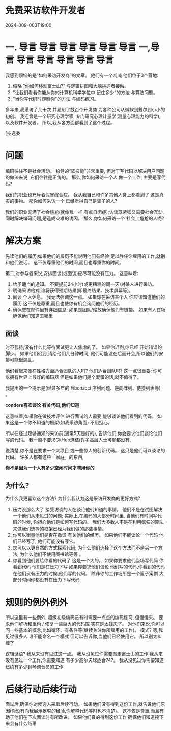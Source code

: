 # 免费采访软件开发者

<!--category-- Interviewing -->
<datetime class="hidden">2024-009-003T19:00</datetime>

# 一. 导言 导言 导言 导言 导言 导言 一,导言 导言 导言 导言 导言 导言

我感到烦恼的是“如何采访开发商”的文章。 他们有一个吨吨 他们位于3个营地:

1. 缩略 ["你如何移动富士山?"](https://amzn.to/3ZbvgBp) 与逻辑拼图和大脑挑逗者接触。
2. "让我们看看你能从你的计算机科学学位中 记住多少"的方法 与算法问题。
3. "当你写代码时观察你"的方法 与编码练习。

多年来,我采访了几十次 并雇用了数百个开发商 为各种公司从微软到戴尔到小小的初创。 我还曾是一个研究心理学家, 专门研究心理计量学(测量心理能力的科学), 以及软件开发者。 所以,我从各方面都看到了这个过程。

[技选委

# 问题

编码往往不是社会活动。 稳健的“软技能”非常重要, 但对于写代码以解决用户问题的做法来说, 它们往往是正统的。 那么,你如何采访一个人 做一个工作, 主要是写代码?

我们的职业也充斥着假冒综合症。 我从我自己和许多其他人身上都看到了 这是真实的事物。 那你如何采访一个 已经觉得自己是骗子的人?

我们的职业充满了社会尴尬(就像我一样,有点自闭症);访谈既紧张又需要社会互动,同时解决编码问题,是造成灾难的诱因。 那么,你如何采访一个 社会上尴尬的人呢?

# 解决方案

先读他们的履历;如果他们的履历不能说明他们有经验 足以胜任你雇用的工作,就别和他们说话。 这不仅尊重他们的时间,而且也尊重你的时间。

第二,对参与者来说,安排面谈(或面谈)应尽可能没有压力。 这意味着:

1. 给予适当的通知。 不要提前24小时(或更糟糕的同一天)对某人进行采访。
2. 明确采访格式,谁将获得预期结果(即最终结果、技术屏幕等)。
3. 阅读 个人休息。 我无法强调这一点。 如果你在采访某个人 你应该知道他们的履历 这不仅是尊重,而且也使你有机会询问他们的经历。
4. 确保您在邮件里有详细信息; 如果是团队/缩放确保他们有链接。 如果有人在场 确保他们知道去哪里

## 面谈

时不我待;没有什么比等待面试更让人焦虑的了。 如果你迟到,你已经 开始错误的脚步。 如果他们迟到,请给他们几分钟时间; 他们可能没在后面开会,所以他们的安排可能很混乱。

他们看起来像在性格方面适合团队的人吗? 他们适合团队吗? 这一点很重要; 你可以拥有世界上最好的编码器 但是如果他们是个混蛋的话,就不值得了。

我提出的一个提示是(经过多年的 Fibonacci 序列问题、逆向阵列、链接列表等) 。

**conders喜欢谈论 有关代码,他们知道**

这意味着,如果你在做技术评估 进行面试的人需要 能够谈论他们看到的代码。
如果这是一个你不知道的框架(如我采访角面) 不用担心。

所以在经过足够通知的采访前(通常5天是好的), 告诉他们,你会要求他们谈论他们写的代码。 我一般不要求GitHub连结(许多高层人士可能都没有,

说清楚,你不是在要求一个大项目 或一些惊人的创新代码。 这只是他们可以谈论的代码。 许多人都有这些「家庭」的东西,

**你不是因为一个人有多少空闲时间才聘用你的**

## 为什么?

为什么我更喜欢这个方法? 为什么我认为这是采访开发商的更好方式?

1. 压力没那么大了 接受访谈的人在谈论他们知道的事情。 他们不是在试图解决一个他们从未见过的问题; 实际上,在编码的大部分时间里, 当他们有时间写代码的时候, 你担心他们是如何写代码的。
   我们大多数人不是在利用疯狂的算法 来做我们选择的框架已经为我们做的那些事情。
2. 你可以衡量他们是否在撒谎 有关他们的经历。 如果他们不能谈论一个代码 他们已经写了, 他们可能没有写它。
3. 您可以以更自然的方式探索代码; 为什么他们选择了这个方法而不是另一个方法, 为什么他们不使用图书馆等等 。
4. 你看到他们要给你看的代码了 这是一个大的。 如果你要求他们当场写代码 你看到代码 他们是在压力下写 如果你要求他们谈论 他们写的代码,你看到的代码 在他们没有压力的时候,他们写的代码。 除非你的工作场所是一个篮子案例 大部分时间你都没有在压力下写代码

# 规则的例外例外

所以这里有一些例外, 超级初级编码员有时需要一点点的编码练习, 但慢慢来。 要求他们解析和重构 / 修复一些巨大的代码库 实在是太残忍了。
对他们来说,你可以问一些基本的概念,比如循环、有条件等(继续关注你所雇用的工作)。
模式? 嗯,我见过很多人 谁不能命名一个模式 但可以告诉你,当他们已经使用它。 所以别太纠缠了

逻辑谜语? 我从来没有见过这一点。 我从没见过你需要搬走富士山的工作 我从来没有见过一个工作,你需要知道 有多少高尔夫球适合747。 我从没见过你需要知道 纽约有多少钢琴调音员的工作

# 后续行动后续行动

面试后,确保你对候选人采取后续行动。 如果他们没有得到这份工作,就告诉他们原因(你没有向我展示足够的经验,你解释代码等时也不清楚)。
这不仅是尊重,而且有助于他们在下次面谈时有所改进。
如果他们真的得到这份工作 确保他们知道接下来会有什么结果